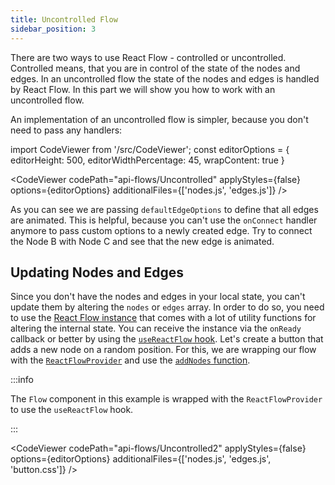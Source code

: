 ```yaml
---
title: Uncontrolled Flow
sidebar_position: 3
---
```


There are two ways to use React Flow - controlled or uncontrolled. Controlled means, that you are in control of the state of the nodes and edges. In an uncontrolled flow the state of the nodes and edges is handled by React Flow. In this part we will show you how to work with an uncontrolled flow.

An implementation of an uncontrolled flow is simpler, because you don't need to pass any handlers:

import CodeViewer from '/src/CodeViewer';
const editorOptions = { editorHeight: 500, editorWidthPercentage: 45, wrapContent: true }

<CodeViewer codePath="api-flows/Uncontrolled" applyStyles={false} options={editorOptions} additionalFiles={['nodes.js', 'edges.js']} />

As you can see we are passing `defaultEdgeOptions` to define that all edges are animated. This is helpful, because you can't use the `onConnect` handler anymore to pass custom options to a newly created edge. Try to connect the Node B with Node C and see that the new edge is animated.

## Updating Nodes and Edges

Since you don't have the nodes and edges in your local state, you can't update them by altering the `nodes` or `edges` array. In order to do so, you need to use the [React Flow instance](/docs/api/react-flow-instance) that comes with a lot of utility functions for altering the internal state. You can receive the instance via the `onReady` callback or better by using the [`useReactFlow` hook](/docs/api/hooks/use-react-flow-hook). Let's create a button that adds a new node on a random position. For this, we are wrapping our flow with the [`ReactFlowProvider`](/docs/api/react-flow-provider) and use the [`addNodes` function](/docs/api/react-flow-instance#nodes-and-edges).

:::info

The `Flow` component in this example is wrapped with the `ReactFlowProvider` to use the `useReactFlow` hook.

:::

<CodeViewer codePath="api-flows/Uncontrolled2" applyStyles={false} options={editorOptions} additionalFiles={['nodes.js', 'edges.js', 'button.css']} />
